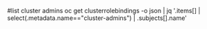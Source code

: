 #list cluster admins
oc get clusterrolebindings -o json |
  jq '.items[] | select(.metadata.name=="cluster-admins") | .subjects[].name'
